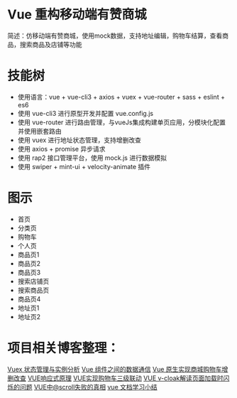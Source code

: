 # Vue 重构移动端有赞商城
简述：仿移动端有赞商城，使用mock数据，支持地址编辑，购物车结算，查看商品，搜索商品及店铺等功能

# 技能树
- 使用语言：vue + vue-cli3 + axios + vuex + vue-router + sass + eslint + es6
- 使用 vue-cli3 进行原型开发并配置 vue.config.js
- 使用 vue-router 进行路由管理，与vueJs集成构建单页应用，分模块化配置并使用嵌套路由
- 使用 vuex 进行地址状态管理，支持增删改查
- 使用 axios + promise 异步请求
- 使用 rap2 接口管理平台，使用 mock.js 进行数据模拟 
- 使用 swiper + mint-ui + velocity-animate 插件

# 图示
- 首页
- 分类页
- 购物车
- 个人页
- 商品页1
- 商品页2
- 商品页3
- 搜索店铺页
- 搜索商品页
- 商品页4
- 地址页1
- 地址页2

# 项目相关博客整理：
[Vuex 状态管理与实例分析](https://zhuanlan.zhihu.com/p/54833403)
[Vue 组件之间的数据通信](https://zhuanlan.zhihu.com/p/54820029)
[Vue 原生实现商城购物车增删改查](https://zhuanlan.zhihu.com/p/54668216)
[VUE响应式原理](https://zhuanlan.zhihu.com/p/54519872)
[VUE实现购物车三级联动](https://zhuanlan.zhihu.com/p/54503426)
[VUE v-cloak解读页面加载时闪烁的问题](https://zhuanlan.zhihu.com/p/54398090)
[VUE中@scroll失败的真相](https://zhuanlan.zhihu.com/p/54287596)
[vue 文档学习小结](https://zhuanlan.zhihu.com/p/53771830)